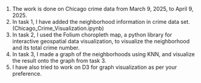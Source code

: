 1. The work is done on Chicago crime data from March 9, 2025, to April 9, 2025.
2. In task 1, I have added the neighborhood information in crime data set. (Chicago_Crime_Visualization.ipynb)
3. In task 2, I used the Folium choropleth map, a python library for interactive geospatial data visualization, to visualize the neighborhood and its total crime number.
4. In task 3, I made a graph of the neighborhoods using KNN, and visualize the result onto the graph from task 3.
5. I have also tried to work on D3 for graph visualization as per your preference.
